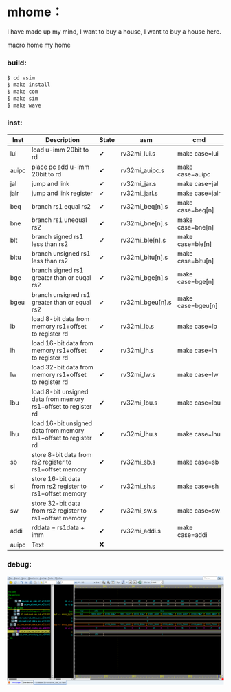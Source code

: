 # mhome：
  I have made up my mind, I want to buy a house, I want to buy a house here.
  
  macro home my home

### build:
```shell
$ cd vsim
$ make install
$ make com
$ make sim
$ make wave
```
### inst:
| Inst   | Description | State | asm | cmd |
|  ---   | --- | --- | --- | --- |
| lui    | load u-imm 20bit to rd  |✔ |  rv32mi_lui.s | make case=lui|
| auipc  | place pc add u-imm 20bit to rd |✔ |  rv32mi_auipc.s | make case=auipc |
| jal    | jump and link |✔ |  rv32mi_jar.s | make case=jal |
| jalr   | jump and link register |✔ |  rv32mi_jarl.s | make case=jalr |
| beq    | branch rs1 equal rs2 |✔ |  rv32mi_beq[n].s | make case=beq[n] |
| bne    | branch rs1 unequal rs2 |✔ |  rv32mi_bne[n].s | make case=bne[n] |
| blt    | branch signed rs1 less than rs2 |✔ |  rv32mi_ble[n].s | make case=ble[n] |
| bltu   | branch unsigned rs1 less than rs2 |✔ |  rv32mi_bltu[n].s | make case=bltu[n] |
| bge    | branch signed rs1 greater than or euqal rs2 |✔ |  rv32mi_bge[n].s | make case=bge[n] |
| bgeu   | branch unsigned rs1 greater than or equal rs2 |✔ |  rv32mi_bgeu[n].s | make case=bgeu[n] |
| lb     | load 8-bit data from memory rs1+offset to register rd |✔ |  rv32mi_lb.s | make case=lb |
| lh     | load 16-bit data from memory rs1+offset to register rd |✔ |  rv32mi_lh.s | make case=lh |
| lw     | load 32-bit data from memory rs1+offset to register rd |✔ |  rv32mi_lw.s | make case=lw |
| lbu    | load 8-bit unsigned data from memory rs1+offset to register rd |✔ |  rv32mi_lbu.s | make case=lbu |
| lhu    | load 16-bit unsigned data from memory rs1+offset to register rd |✔ |  rv32mi_lhu.s | make case=lhu |
| sb     | store 8-bit data from rs2 register to rs1+offset memory |✔ |  rv32mi_sb.s | make case=sb |
| sl     | store 16-bit data from rs2 register to rs1+offset memory |✔ |  rv32mi_sh.s | make case=sh |
| sw     | store 32-bit data from rs2 register to rs1+offset memory |✔ |  rv32mi_sw.s | make case=sw |
| addi   | rddata = rs1data + imm |✔ |  rv32mi_addi.s | make case=addi |
| auipc  | Text        |❌|                 | |

### debug:
![ifidstage](https://github.com/OpenEDF/mhome/blob/main/doc/pic/ifidstage.png)
